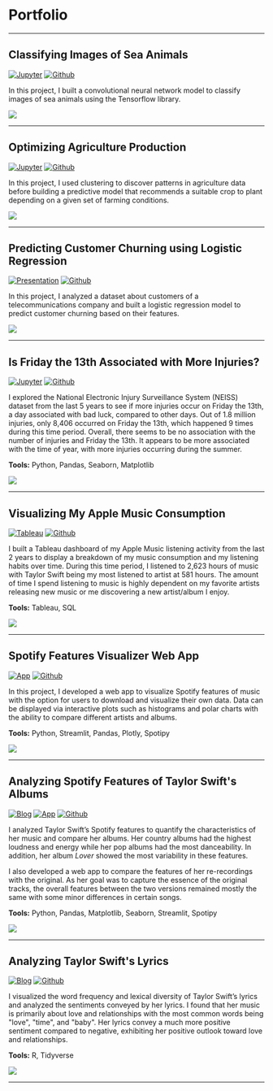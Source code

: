 # Portfolio

---

## Classifying Images of Sea Animals

[![Jupyter](https://img.shields.io/badge/Jupyter-View%20Notebook-F37626?logo=Jupyter)](https://github.com/johncarlomaula/sea-animal-classification/blob/main/image_classifier.ipynb)
[![Github](https://img.shields.io/badge/Github-View%20on%20Github-green?logo=Github)](https://github.com/johncarlomaula/sea-animal-classification)

In this project, I built a convolutional neural network model to classify images of sea animals using the Tensorflow library.

<img src="images/thumbnails/project8_thumbnail.png?raw=true"/>

---

## Optimizing Agriculture Production 

[![Jupyter](https://img.shields.io/badge/Jupyter-View%20Notebook-F37626?logo=Jupyter)](https://github.com/johncarlomaula/agriculture-project/blob/main/agriculture.ipynb)
[![Github](https://img.shields.io/badge/Github-View%20on%20Github-green?logo=Github)](https://github.com/johncarlomaula/agriculture-project)

In this project, I used clustering to discover patterns in agriculture data before building a predictive model that recommends a suitable crop to plant depending on a given set of farming conditions. 

<img src="images/thumbnails/project7_thumbnail.png?raw=true"/>

---

## Predicting Customer Churning using Logistic Regression

[![Presentation](https://img.shields.io/badge/Presentation-View%20Slides-blue)](pdf/telco_churn_slides.pdf)
[![Github](https://img.shields.io/badge/Github-View%20on%20Github-green?logo=Github)](https://github.com/johncarlomaula/telco-churn-project)

In this project, I analyzed a dataset about customers of a telecommunications company and built a logistic regression model to predict customer churning based on their features.

<img src="images/thumbnails/project5_thumbnail.png?raw=true"/>

---

## Is Friday the 13th Associated with More Injuries?

[![Jupyter](https://img.shields.io/badge/Jupyter-View%20Notebook-F37626?logo=Jupyter)](https://github.com/johncarlomaula/neiss-injury-project/blob/main/analysis.ipynb)
[![Github](https://img.shields.io/badge/Github-View%20on%20Github-green?logo=Github)](https://github.com/johncarlomaula/neiss-injury-project)

I explored the National Electronic Injury Surveillance System (NEISS) dataset from the last 5 years to see if more injuries occur on Friday the 13th, a day associated with bad luck, compared to other days. Out of 1.8 million injuries, only 8,406 occurred on Friday the 13th, which happened 9 times during this time period. Overall, there seems to be no association with the number of injuries and Friday the 13th. It appears to be more associated with the time of year, with more injuries occurring during the summer. 

**Tools:** Python, Pandas, Seaborn, Matplotlib

<img src="images/thumbnails/project6_thumbnail.png?raw=true"/>

---

## Visualizing My Apple Music Consumption

[![Tableau](https://img.shields.io/badge/Tableau-View%20Dashboard-E97627?logo=Tableau)](https://public.tableau.com/views/AppleMusicActivityDashboard/DASH-TopSongs?:language=en-US&:display_count=n&:origin=viz_share_link)
[![Github](https://img.shields.io/badge/Github-View%20on%20Github-green?logo=Github)](https://github.com/johncarlomaula/apple-music-activity-project)

I built a Tableau dashboard of my Apple Music listening activity from the last 2 years to display a breakdown of my music consumption and my listening habits over time. During this time period, I listened to 2,623 hours of music with Taylor Swift being my most listened to artist at 581 hours. The amount of time I spend listening to music is highly dependent on my favorite artists releasing new music or me discovering a new artist/album I enjoy.

**Tools:** Tableau, SQL

<img src="images/thumbnails/project4_thumbnail.png?raw=true"/>

---

## Spotify Features Visualizer Web App

[![App](https://img.shields.io/badge/App-Open%20App-blue)](https://johncarlomaula-spotify-features-visualizer-app-app-0l4de8.streamlitapp.com/)
[![Github](https://img.shields.io/badge/Github-View%20on%20Github-green?logo=Github)](https://github.com/johncarlomaula/spotify-features-visualizer-app)

In this project, I developed a web app to visualize Spotify features of music with the option for users to download and visualize their own data. Data can be displayed via interactive plots such as histograms and polar charts with the ability to compare different artists and albums. 

**Tools:** Python, Streamlit, Pandas, Plotly, Spotipy

<img src="images/thumbnails/project3_thumbnail_v2.gif?raw=true" class="center"/>

---

## Analyzing Spotify Features of Taylor Swift's Albums

[![Blog](https://img.shields.io/badge/Blog-View%20Blog-blue)](/project1_swift)
[![App](https://img.shields.io/badge/App-Open%20App-blue)](https://johncarlomaula-taylorswift-spotify-features-pr-swift-app-8j8zgx.streamlitapp.com/)
[![Github](https://img.shields.io/badge/Github-View%20on%20Github-green?logo=Github)](https://github.com/johncarlomaula/taylorswift-spotify-features-project)

I analyzed Taylor Swift’s Spotify features to quantify the characteristics of her music and compare her albums. Her country albums had the highest loudness and energy while her pop albums had the most danceability. In addition, her album *Lover* showed the most variability in these features. 

I also developed a web app to compare the features of her re-recordings with the original. As her goal was to capture the essence of the original tracks, the overall features between the two versions remained mostly the same with some minor differences in certain songs.

**Tools:** Python, Pandas, Matplotlib, Seaborn, Streamlit, Spotipy

<img src="images/thumbnails/project1_thumbnail.png?raw=true"/>

---

## Analyzing Taylor Swift's Lyrics

[![Blog](https://img.shields.io/badge/Blog-View%20Blog-blue)](/project2_lyrics)
[![Github](https://img.shields.io/badge/Github-View%20on%20Github-green?logo=Github)](https://github.com/johncarlomaula/taylorswift-lyrics-project)

I visualized the word frequency and lexical diversity of Taylor Swift’s lyrics and analyzed the sentiments conveyed by her lyrics. I found that her music is primarily about love and relationships with the most common words being "love", "time", and "baby". Her lyrics convey a much more positive sentiment compared to negative, exhibiting her positive outlook toward love and relationships.

**Tools:** R, Tidyverse

<img src="images/thumbnails/project2_thumbnail.png?raw=true"/>

---
